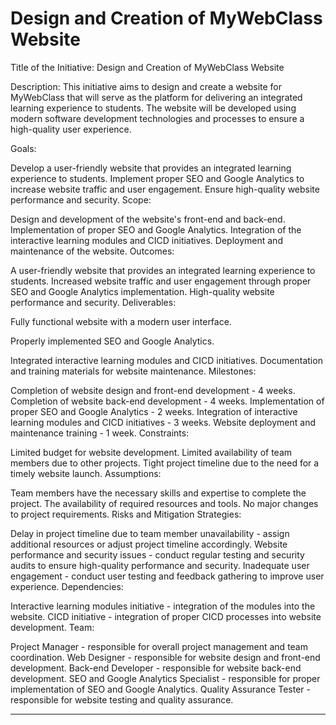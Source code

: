 # Design and Creation of MyWebClass Website
Title of the Initiative: Design and Creation of MyWebClass Website

Description: This initiative aims to design and create a website for MyWebClass that will serve as the platform for delivering an integrated learning experience to students. The website will be developed using modern software development technologies and processes to ensure a high-quality user experience.

Goals:

Develop a user-friendly website that provides an integrated learning experience to students.
Implement proper SEO and Google Analytics to increase website traffic and user engagement.
Ensure high-quality website performance and security.
Scope:

Design and development of the website's front-end and back-end.
Implementation of proper SEO and Google Analytics.
Integration of the interactive learning modules and CICD initiatives.
Deployment and maintenance of the website.
Outcomes:

A user-friendly website that provides an integrated learning experience to students.
Increased website traffic and user engagement through proper SEO and Google Analytics implementation.
High-quality website performance and security.
Deliverables:

Fully functional website with a modern user interface.

Properly implemented SEO and Google Analytics.

Integrated interactive learning modules and CICD initiatives.
Documentation and training materials for website maintenance.
Milestones:

Completion of website design and front-end development - 4 weeks.
Completion of website back-end development - 4 weeks.
Implementation of proper SEO and Google Analytics - 2 weeks.
Integration of interactive learning modules and CICD initiatives - 3 weeks.
Website deployment and maintenance training - 1 week.
Constraints:

Limited budget for website development.
Limited availability of team members due to other projects.
Tight project timeline due to the need for a timely website launch.
Assumptions:

Team members have the necessary skills and expertise to complete the project.
The availability of required resources and tools.
No major changes to project requirements.
Risks and Mitigation Strategies:

Delay in project timeline due to team member unavailability - assign additional resources or adjust project timeline accordingly.
Website performance and security issues - conduct regular testing and security audits to ensure high-quality performance and security.
Inadequate user engagement - conduct user testing and feedback gathering to improve user experience.
Dependencies:

Interactive learning modules initiative - integration of the modules into the website.
CICD initiative - integration of proper CICD processes into website development.
Team:

Project Manager - responsible for overall project management and team coordination.
Web Designer - responsible for website design and front-end development.
Back-end Developer - responsible for website back-end development.
SEO and Google Analytics Specialist - responsible for proper implementation of SEO and Google Analytics.
Quality Assurance Tester - responsible for website testing and quality assurance.

------------------------------------------------------------------------------------------------------------

